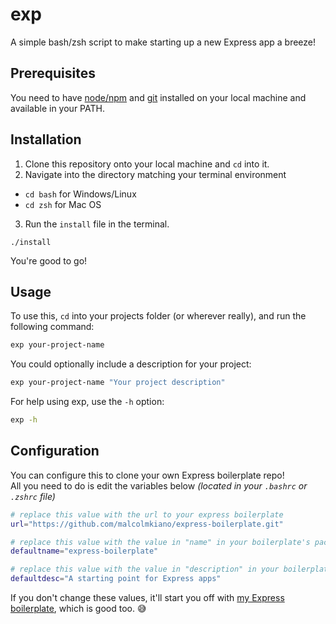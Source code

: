 # exp
A simple bash/zsh script to make starting up a new Express app a breeze!

## Prerequisites
You need to have [node/npm](https://nodejs.org/en/) and [git](https://www.atlassian.com/git/tutorials/install-git) installed on your local machine and available in your PATH.

## Installation
1. Clone this repository onto your local machine and `cd` into it.
2. Navigate into the directory matching your terminal environment
  - `cd bash` for Windows/Linux
  - `cd zsh` for Mac OS
3. Run the `install` file in the terminal.
```shell
./install
```

You're good to go!

## Usage
To use this, `cd` into your projects folder (or wherever really), and run the following command:
```bash
exp your-project-name
```

You could optionally include a description for your project:
```bash
exp your-project-name "Your project description"
```

For help using exp, use the `-h` option:
```bash
exp -h
```


## Configuration
You can configure this to clone your own Express boilerplate repo!<br>
All you need to do is edit the variables below _(located in your `.bashrc` or `.zshrc` file)_

```bash
# replace this value with the url to your express boilerplate
url="https://github.com/malcolmkiano/express-boilerplate.git"

# replace this value with the value in "name" in your boilerplate's package.json
defaultname="express-boilerplate"

# replace this value with the value in "description" in your boilerplate's package.json
defaultdesc="A starting point for Express apps"
```

If you don't change these values, it'll start you off with [my Express boilerplate](https://github.com/malcolmkiano/express-boilerplate), which is good too. 😅